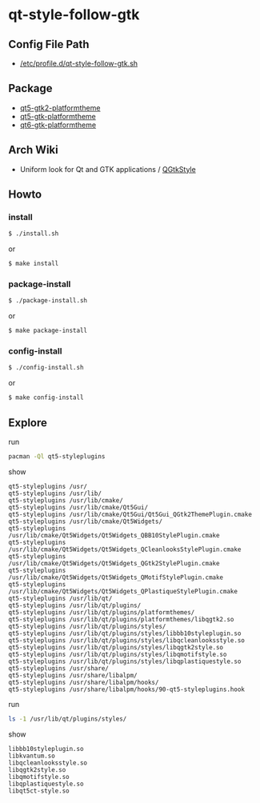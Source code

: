 
# qt-style-follow-gtk


## Config File Path

* [/etc/profile.d/qt-style-follow-gtk.sh](config/qt-style-follow-gtk/qt-style-follow-gtk.sh)


## Package

* [qt5-gtk2-platformtheme](https://packages.ubuntu.com/jammy/qt5-gtk2-platformtheme)
* [qt5-gtk-platformtheme](https://packages.ubuntu.com/jammy/qt5-gtk-platformtheme)
* [qt6-gtk-platformtheme](https://packages.ubuntu.com/jammy/qt6-gtk-platformtheme)


## Arch Wiki

* Uniform look for Qt and GTK applications / [QGtkStyle](https://wiki.archlinux.org/title/Uniform_look_for_Qt_and_GTK_applications#QGtkStyle)


## Howto


### install

``` sh
$ ./install.sh
```

or

``` sh
$ make install
```


### package-install

``` sh
$ ./package-install.sh
```

or

``` sh
$ make package-install
```


### config-install

``` sh
$ ./config-install.sh
```

or

``` sh
$ make config-install
```


## Explore


run

``` sh
pacman -Ql qt5-styleplugins
```

show

```
qt5-styleplugins /usr/
qt5-styleplugins /usr/lib/
qt5-styleplugins /usr/lib/cmake/
qt5-styleplugins /usr/lib/cmake/Qt5Gui/
qt5-styleplugins /usr/lib/cmake/Qt5Gui/Qt5Gui_QGtk2ThemePlugin.cmake
qt5-styleplugins /usr/lib/cmake/Qt5Widgets/
qt5-styleplugins /usr/lib/cmake/Qt5Widgets/Qt5Widgets_QBB10StylePlugin.cmake
qt5-styleplugins /usr/lib/cmake/Qt5Widgets/Qt5Widgets_QCleanlooksStylePlugin.cmake
qt5-styleplugins /usr/lib/cmake/Qt5Widgets/Qt5Widgets_QGtk2StylePlugin.cmake
qt5-styleplugins /usr/lib/cmake/Qt5Widgets/Qt5Widgets_QMotifStylePlugin.cmake
qt5-styleplugins /usr/lib/cmake/Qt5Widgets/Qt5Widgets_QPlastiqueStylePlugin.cmake
qt5-styleplugins /usr/lib/qt/
qt5-styleplugins /usr/lib/qt/plugins/
qt5-styleplugins /usr/lib/qt/plugins/platformthemes/
qt5-styleplugins /usr/lib/qt/plugins/platformthemes/libqgtk2.so
qt5-styleplugins /usr/lib/qt/plugins/styles/
qt5-styleplugins /usr/lib/qt/plugins/styles/libbb10styleplugin.so
qt5-styleplugins /usr/lib/qt/plugins/styles/libqcleanlooksstyle.so
qt5-styleplugins /usr/lib/qt/plugins/styles/libqgtk2style.so
qt5-styleplugins /usr/lib/qt/plugins/styles/libqmotifstyle.so
qt5-styleplugins /usr/lib/qt/plugins/styles/libqplastiquestyle.so
qt5-styleplugins /usr/share/
qt5-styleplugins /usr/share/libalpm/
qt5-styleplugins /usr/share/libalpm/hooks/
qt5-styleplugins /usr/share/libalpm/hooks/90-qt5-styleplugins.hook
```

run

``` sh
ls -1 /usr/lib/qt/plugins/styles/
```

show

```
libbb10styleplugin.so
libkvantum.so
libqcleanlooksstyle.so
libqgtk2style.so
libqmotifstyle.so
libqplastiquestyle.so
libqt5ct-style.so
```
